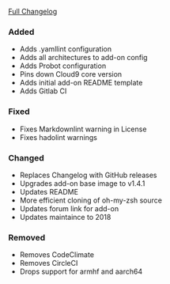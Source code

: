 [Full Changelog][changelog]

### Added

- Adds .yamllint configuration
- Adds all architectures to add-on config
- Adds Probot configuration
- Pins down Cloud9 core version
- Adds initial add-on README template
- Adds Gitlab CI

### Fixed

- Fixes Markdownlint warning in License
- Fixes hadolint warnings

### Changed

- Replaces Changelog with GitHub releases
- Upgrades add-on base image to v1.4.1
- Updates README
- More efficient cloning of oh-my-zsh source
- Updates forum link for add-on
- Updates maintaince to 2018

### Removed

- Removes CodeClimate
- Removes CircleCI
- Drops support for armhf and aarch64

[changelog]: https://github.com/hassio-addons/addon-ide/compare/v0.1.0...v0.2.0